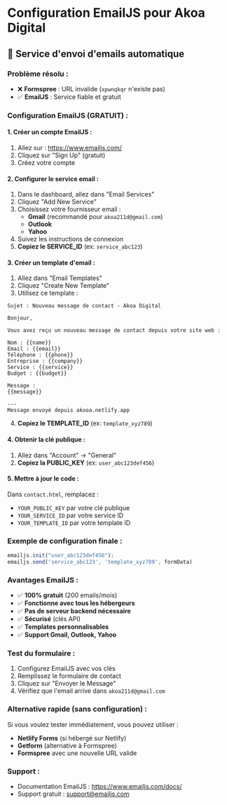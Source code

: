 # Configuration EmailJS pour Akoa Digital

## 📧 Service d'envoi d'emails automatique

### Problème résolu :
- ❌ **Formspree** : URL invalide (`xpwnqkqr` n'existe pas)
- ✅ **EmailJS** : Service fiable et gratuit

### Configuration EmailJS (GRATUIT) :

#### 1. Créer un compte EmailJS :
1. Allez sur : https://www.emailjs.com/
2. Cliquez sur "Sign Up" (gratuit)
3. Créez votre compte

#### 2. Configurer le service email :
1. Dans le dashboard, allez dans "Email Services"
2. Cliquez "Add New Service"
3. Choisissez votre fournisseur email :
   - **Gmail** (recommandé pour `akoa211d@gmail.com`)
   - **Outlook** 
   - **Yahoo**
4. Suivez les instructions de connexion
5. **Copiez le SERVICE_ID** (ex: `service_abc123`)

#### 3. Créer un template d'email :
1. Allez dans "Email Templates"
2. Cliquez "Create New Template"
3. Utilisez ce template :

```
Sujet : Nouveau message de contact - Akoa Digital

Bonjour,

Vous avez reçu un nouveau message de contact depuis votre site web :

Nom : {{name}}
Email : {{email}}
Téléphone : {{phone}}
Entreprise : {{company}}
Service : {{service}}
Budget : {{budget}}

Message :
{{message}}

---
Message envoyé depuis akooa.netlify.app
```

4. **Copiez le TEMPLATE_ID** (ex: `template_xyz789`)

#### 4. Obtenir la clé publique :
1. Allez dans "Account" → "General"
2. **Copiez la PUBLIC_KEY** (ex: `user_abc123def456`)

#### 5. Mettre à jour le code :
Dans `contact.html`, remplacez :
- `YOUR_PUBLIC_KEY` par votre clé publique
- `YOUR_SERVICE_ID` par votre service ID
- `YOUR_TEMPLATE_ID` par votre template ID

### Exemple de configuration finale :
```javascript
emailjs.init("user_abc123def456");
emailjs.send('service_abc123', 'template_xyz789', formData)
```

### Avantages EmailJS :
- ✅ **100% gratuit** (200 emails/mois)
- ✅ **Fonctionne avec tous les hébergeurs**
- ✅ **Pas de serveur backend nécessaire**
- ✅ **Sécurisé** (clés API)
- ✅ **Templates personnalisables**
- ✅ **Support Gmail, Outlook, Yahoo**

### Test du formulaire :
1. Configurez EmailJS avec vos clés
2. Remplissez le formulaire de contact
3. Cliquez sur "Envoyer le Message"
4. Vérifiez que l'email arrive dans `akoa211d@gmail.com`

### Alternative rapide (sans configuration) :
Si vous voulez tester immédiatement, vous pouvez utiliser :
- **Netlify Forms** (si hébergé sur Netlify)
- **Getform** (alternative à Formspree)
- **Formspree** avec une nouvelle URL valide

### Support :
- Documentation EmailJS : https://www.emailjs.com/docs/
- Support gratuit : support@emailjs.com
